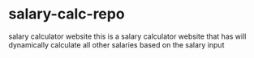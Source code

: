 # salary-calc-repo
 salary calculator website
this is a salary calculator website that has will dynamically calculate all other salaries based on the salary input